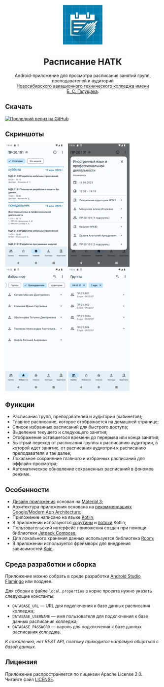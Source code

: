 <div align="center">
  <img src="./app/src/main/ic_launcher-playstore.png" width="128" height="128" style="display: block; margin: 0 auto"/>
  <h1>Расписание НАТК</h1>
  <p>Android-приложение для просмотра расписания занятий групп, преподавателей и аудиторий<br/><a href="https://natk.ru/">Новосибирского авиационного технического колледжа имени Б. С. Галущака</a>.</p>
</div>



## Скачать
[![Последний релиз на GitHub](https://img.shields.io/github/v/release/aelsi2/NatkSchedule?include_prereleases&logo=github&style=for-the-badge)](https://github.com/aelsi2/NatkSchedule/releases/latest)

## Скриншоты
<div>
  <img src="./screenshots/home.png" alt="Домашняя страница" Width=200/>
  <img src="./screenshots/lecture_details.png" alt="Информация о занятии" Width=200/>
  <img src="./screenshots/favorite_teacher_schedules.png" alt="Избранные расписания" Width=200/>
  <img src="./screenshots/group_list.png" alt="Список расписаний групп" Width=200/>
</div>

## Функции
- Расписания групп, преподавателей и аудиторий (кабинетов);
- Главное расписание, которое отображается на домашней странице;
- Список избранных расписаний для быстрого доступа;
- Выделение текущего и следующего занятия;
- Отображение оставшегося времени до перерыва или конца занятия;
- Быстрый переход от расписания группы к расписанию аудитории, в которой идет занятие, от расписания аудиотрии к расписанию преподавателя и так далее;
- Локальное сохранение главного и избранных расписаний для оффлайн-просмотра;
- Автоматическое обновление сохраненных расписаний в фономов режиме.

## Особенности
- [Дизайн приложения](https://www.figma.com/file/n10dERdJYx375pg5hX9Wga/Schedule?type=design&node-id=0%3A1&t=aeca6OfxvEfVdKKW-1) основан на [Material 3](https://m3.material.io/);
- Архитектура приложения основана на [рекоммендациях Google/Modern App Architecture](https://developer.android.com/topic/architecture#modern-app-architecture);
- Приложение написано на языке [Kotlin](https://kotlinlang.org/);
- В приложении исползуются [корутины](https://kotlinlang.org/docs/coroutines-overview.html) и [потоки](https://kotlinlang.org/docs/flow.html) Kotlin;
- Пользовательский интерфейс приложения создан при помощи библиотеки [Jetpack Compose](https://developer.android.com/jetpack/compose);
- Для локального хранения данных используется библиотека [Room](https://developer.android.com/training/data-storage/room/);
- В приложении используется фреймворк для внедрения зависимостей [Koin](https://insert-koin.io/).

## Среда разработки и сборка
Приложение можно собрать в среде разработки [Android Studio Flamingo](https://developer.android.com/studio/releases/) или позднее.

Для сборки в файле `local.properties` в корне проекта нужно указать следующие константы:
- `DATABASE_URL` — URL для подключения к базе данных расписания колледжа;
- `DATABASE_USERNAME` — имя пользователя для подключения к базе данных расписания колледжа;
- `DATABASE_PASSWORD` — пароль для подключения к базе данных расписания колледжа.

*К сожалению, нет REST API, поэтому приходится напрямую общаться с базой данных.*

## Лицензия
Приложение распространяется по лицензии Apache License 2.0. Читайте файл [LICENSE](./LICENSE).
